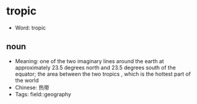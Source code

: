 # tropic

- Word: tropic

## noun

- Meaning: one of the two imaginary lines around the earth at approximately 23.5 degrees north and 23.5 degrees south of the equator; the area between the two tropics , which is the hottest part of the world
- Chinese: 热带
- Tags: field::geography

